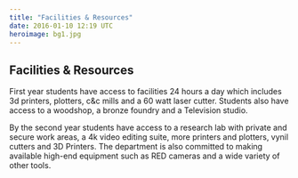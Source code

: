 ```yaml
---
title: "Facilities & Resources"
date: 2016-01-10 12:19 UTC
heroimage: bg1.jpg
---
```

## Facilities & Resources

First year students have access to facilities 24 hours a day which includes 3d printers, plotters, c&c mills and a 60 watt laser cutter. Students also have access to a woodshop, a bronze foundry and a Television studio.

By the second year students have access to a research lab with private and secure work areas, a 4k video editing suite, more printers and plotters, vynil cutters and 3D Printers.  The department is also committed to making available high-end equipment such as RED cameras and a wide variety of other tools.


